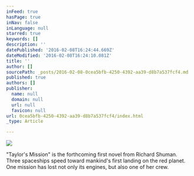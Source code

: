 ```yaml
---
inFeed: true
hasPage: true
inNav: false
inLanguage: null
starred: true
keywords: []
description: ''
datePublished: '2016-02-08T16:24:44.669Z'
dateModified: '2016-02-08T16:24:10.081Z'
title: ''
author: []
sourcePath: _posts/2016-02-08-0cea5bfb-4250-4392-aa39-d8b7a537fcf4.md
published: true
authors: []
publisher:
  name: null
  domain: null
  url: null
  favicon: null
url: 0cea5bfb-4250-4392-aa39-d8b7a537fcf4/index.html
_type: Article

---
```

![](https://the-grid-user-content.s3-us-west-2.amazonaws.com/06c1156d-de30-4846-9d07-52cc41da82fb.jpg)

"Taylor's Mission" is the forthcoming first novel from Richard Shuman.  Three spaceships speed toward mankind's first landing on the red planet.  One mission has lost not only its engines, but also one of her crew.
